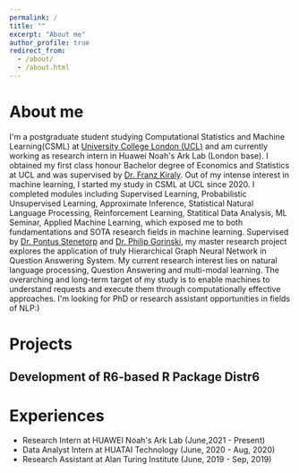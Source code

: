 ```yaml
---
permalink: /
title: ""
excerpt: "About me"
author_profile: true
redirect_from: 
  - /about/
  - /about.html
---
```


# About me
I'm a postgraduate student studying Computational Statistics and Machine Learning(CSML) at [University College London (UCL)](https://www.ucl.ac.uk/) and am currently working as research intern in Huawei Noah's Ark Lab (London base). I obtained my first class honour Bachelor degree of Economics and Statistics at UCL and was supervised by [Dr. Franz Kiraly](https://www.linkedin.com/in/franz-kir%C3%A1ly-10a1391ba/?originalSubdomain=uk). Out of my intense interest in machine learning, I started my study in CSML at UCL since 2020. I completed modules including Supervised Learning, Probabilistic Unsupervised Learning, Approximate Inference, Statistical Natural Language Processing, Reinforcement Learning, Statitical Data Analysis, ML Seminar, Applied Machine Learning, which exposed me to both fundamentations and SOTA research fields in machine learning. Supervised by [Dr. Pontus Stenetorp](https://pontus.stenetorp.se/) and [Dr. Philip Gorinski](https://www.linkedin.com/in/pjgorinski/?locale=en_US), my master research project explores the application of truly Hierarchical Graph Neural Network in Question Answering System. My current research interest lies on natural language processing, Question Answering and multi-modal learning. The overarching and long-term target of my study is to enable machines to understand requests and execute them through computationally effective approaches. I'm looking for PhD or research assistant opportunities in fields of NLP:)



<!-- ## News -->
# Projects
## Development of R6-based R Package Distr6 
### 


# Experiences
- Research Intern at HUAWEI Noah's Ark Lab (June,2021 - Present)
- Data Analyst Intern at HUATAI Technology (June, 2020 - Aug, 2020)
- Research Assistant at Alan Turing Institute (June, 2019 - Sep, 2019)
